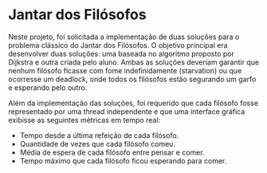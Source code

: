 # Jantar dos Filósofos

Neste projeto, foi solicitada a implementação de duas soluções para o problema clássico do Jantar dos Filósofos. O objetivo principal era desenvolver duas soluções: uma baseada no algoritmo proposto por Dijkstra e outra criada pelo aluno. Ambas as soluções deveriam garantir que nenhum filósofo ficasse com fome indefinidamente (starvation) ou que ocorresse um deadlock, onde todos os filósofos estão segurando um garfo e esperando pelo outro.

Além da implementação das soluções, foi requerido que cada filósofo fosse representado por uma thread independente e que uma interface gráfica exibisse as seguintes métricas em tempo real:

- Tempo desde a última refeição de cada filósofo.
- Quantidade de vezes que cada filósofo comeu.
- Média de espera de cada filósofo entre pensar e comer.
- Tempo máximo que cada filósofo ficou esperando para comer.
